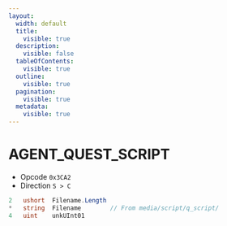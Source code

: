 ```yaml
---
layout:
  width: default
  title:
    visible: true
  description:
    visible: false
  tableOfContents:
    visible: true
  outline:
    visible: true
  pagination:
    visible: true
  metadata:
    visible: true
---
```


# AGENT\_QUEST\_SCRIPT

* Opcode `0x3CA2`
* Direction `S > C`

```csharp
2   ushort  Filename.Length
*   string  Filename        // From media/script/q_script/
4   uint    unkUInt01
```

